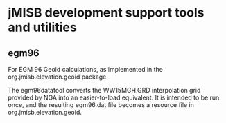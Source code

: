 # jMISB development support tools and utilities

## egm96

For EGM 96 Geoid calculations, as implemented in the org.jmisb.elevation.geoid package.

The egm96datatool converts the WW15MGH.GRD interpolation grid provided by NGA into an easier-to-load equivalent.
It is intended to be run once, and the resulting egm96.dat file becomes a resource file in org.jmisb.elevation.geoid.

